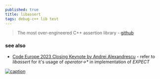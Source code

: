 ```yaml
---
published: true
title: libassert
tags: debug-c++ lib test
---
```

> The most over-engineered C++ assertion library - [github](https://github.com/jeremy-rifkin/libassert?tab=readme-ov-file#libassert-)

### see also
- [Code Europe 2023 Closing Keynote by Andrei Alexandrescu](https://youtu.be/trGJsOcA4hY?feature=shared&t=3371) - refer to _libassert_ for it's usage of _operator->*_ in implementation of _EXPECT_


[![caption](https://github.com/jeremy-rifkin/libassert/raw/main/screenshots/f.png)](https://github.com/jeremy-rifkin/libassert#extra-diagnostics-)

